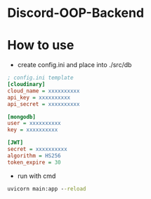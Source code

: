 # Discord-OOP-Backend

# How to use

- create config.ini and place into ./src/db

```ini
; config.ini template
[cloudinary]
cloud_name = xxxxxxxxxx
api_key = xxxxxxxxxx
api_secret = xxxxxxxxxx

[mongodb]
user = xxxxxxxxxx
key = xxxxxxxxxx

[JWT]
secret = xxxxxxxxxx
algorithm = HS256
token_expire = 30
```

- run with cmd
  
```cmd
uvicorn main:app --reload
```
